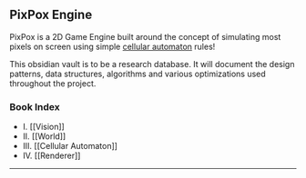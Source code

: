 ## PixPox Engine

PixPox is a 2D Game Engine built around the concept of simulating most pixels on screen using simple [cellular automaton](https://en.wikipedia.org/wiki/Automaton) rules! 

This obsidian vault is to be a research database. It will document the design patterns, data structures, algorithms and various optimizations used throughout the project.

### Book Index
- I. [[Vision]]
- II. [[World]]
- III. [[Cellular Automaton]]
- IV. [[Renderer]]


---
